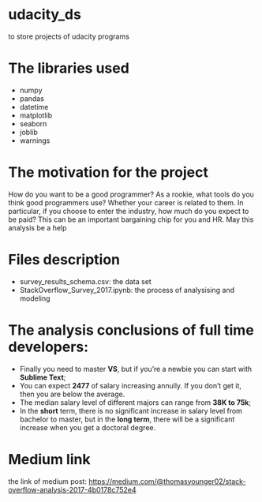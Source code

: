 # udacity_ds
to store projects of udacity programs

# The libraries used 
- numpy
- pandas
- datetime
- matplotlib
- seaborn
- joblib
- warnings

# The motivation for the project
How do you want to be a good programmer? As a rookie, what tools do you think good programmers use? Whether your career is related to them. In particular, if you choose to enter the industry, how much do you expect to be paid? This can be an important bargaining chip for you and HR.
May this analysis be a help

# Files description
- survey_results_schema.csv: the data set
- StackOverflow_Survey_2017.ipynb: the process of analysising and modeling

# The analysis conclusions of full time developers:
- Finally you need to master **VS**, but if you’re a newbie you can start with **Sublime Text**;
- You can expect **2477** of salary increasing annully. If you don’t get it, then you are below the average.
- The median salary level of different majors can range from **38K to 75k**;
- In the **short** term, there is no significant increase in salary level from bachelor to master, but in the **long term**, there will be a significant increase when you get a doctoral degree.

# Medium link
the link of medium post:
https://medium.com/@thomasyounger02/stack-overflow-analysis-2017-4b0178c752e4
